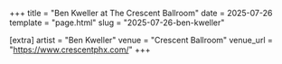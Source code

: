 +++
title = "Ben Kweller at The Crescent Ballroom"
date = 2025-07-26
template = "page.html"
slug = "2025-07-26-ben-kweller"

[extra]
artist = "Ben Kweller"
venue = "Crescent Ballroom"
venue_url = "https://www.crescentphx.com/"
+++
